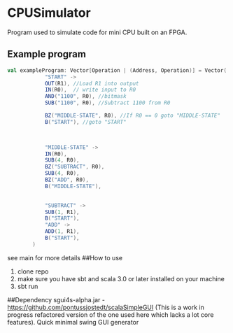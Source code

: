 # CPUSimulator
Program used to simulate code for mini CPU built on an FPGA.


## Example program
```scala
val exampleProgram: Vector[Operation | (Address, Operation)] = Vector(
            "START" -> 
            OUT(R1), //Load R1 into output
            IN(R0),  // write input to R0
            AND("1100", R0), //bitmask
            SUB("1100", R0), //Subtract 1100 from R0

            BZ("MIDDLE-STATE", R0), //If R0 == 0 goto "MIDDLE-STATE"
            B("START"), //goto "START"


            
            "MIDDLE-STATE" -> 
            IN(R0),
            SUB(4, R0),
            BZ("SUBTRACT", R0),
            SUB(4, R0),
            BZ("ADD", R0),
            B("MIDDLE-STATE"),

            
            "SUBTRACT" ->
            SUB(1, R1),
            B("START"),
            "ADD" ->
            ADD(1, R1),
            B("START"),
        )
```

see main for more details
##How to use
1. clone repo
2. make sure you have sbt and scala 3.0 or later installed on your machine
3. sbt run

##Dependency
sgui4s-alpha.jar - https://github.com/pontussjostedt/scalaSimpleGUI (This is a work in progress refactored version of the one used here which lacks a lot core features).
Quick minimal swing GUI generator
